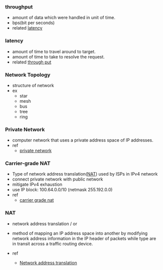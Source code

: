 ### throughput
- amount of data which were handled in unit of time.
- bps(bit per seconds)
- related [latency](#latency)

### latency
- amount of time to travel around to target.
- amount of time to take to resolve the request.
- related [through put](#throughput)

### Network Topology
- structure of network
- ex
    - star
    - mesh
    - bus
    - tree
    - ring

### Private Network
- computer network that uses a private address space of IP addresses.
- ref
    - [private network](https://en.wikipedia.org/wiki/Private_network)
    
### Carrier-grade NAT
- Type of network address translation([NAT](#NAT)) used by ISPs in IPv4 network
- connect private network with public network
- mitigate IPv4 exhaustion
- use IP block: 100.64.0.0/10 (netmask 255.192.0.0)
- ref
    - [carrier grade nat](https://en.wikipedia.org/wiki/Carrier-grade_NAT)

### NAT
- network address translation / or
- method of mapping an IP address space into another by modifying network address information in the IP header of packets while type are in transit across a traffic routing device.

- ref
    - [Network address translation](https://en.wikipedia.org/wiki/Network_address_translation)